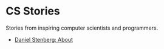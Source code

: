 CS Stories
===

Stories from inspiring computer scientists and programmers.

- [Daniel Stenberg: About](https://daniel.haxx.se/about.html)
